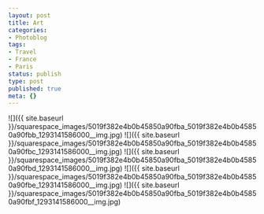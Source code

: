 ```yaml
---
layout: post
title: Art
categories:
- Photoblog
tags:
- Travel
- France
- Paris
status: publish
type: post
published: true
meta: {}
---
```


![]({{ site.baseurl }}/squarespace_images/5019f382e4b0b45850a90fba_5019f382e4b0b45850a90fbb_1293141586000__img.jpg)
![]({{ site.baseurl }}/squarespace_images/5019f382e4b0b45850a90fba_5019f382e4b0b45850a90fbc_1293141586000__img.jpg)
![]({{ site.baseurl }}/squarespace_images/5019f382e4b0b45850a90fba_5019f382e4b0b45850a90fbd_1293141586000__img.jpg)
![]({{ site.baseurl }}/squarespace_images/5019f382e4b0b45850a90fba_5019f382e4b0b45850a90fbe_1293141586000__img.jpg)
![]({{ site.baseurl }}/squarespace_images/5019f382e4b0b45850a90fba_5019f382e4b0b45850a90fbf_1293141586000__img.jpg)

